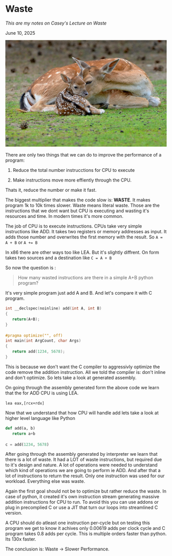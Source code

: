 # Waste

*This are my notes on Casey's Lecture on Waste*

June 10, 2025

![Performance Aware Programming](../assets/waste.jpeg)

There are only two things that we can do to improve the performance of a program:

1. Reduce the total number instrucctions for CPU to execute

2. Make instructions move more effiently through the CPU. 

Thats it, reduce the number or make it fast.

The biggest multiplier that makes the code slow is: **WASTE**. It makes program 1k to 10k times slower. Waste means literal waste. Those are the instructions that we dont want but CPU is executing and wasting it's resources and time. In modern times it's more common.

The job of CPU is to execute instructions. CPUs take very simple instructions like ADD. It takes two registers or memory addresses as input. It adds those number and overwrites the first memory with the result. So ` A = A + B ` or ` A += B `

In x86 there are other ways too like LEA. But it's slightly diffrent. On form takes two sources and a destination like ` C = A + B `

So now the question is :
> How many wasted instructions are there in a simple A+B python program?

It's very simple program just add A and B. And let's compare it with C program. 

```c
int __declspec(noinline) add(int A, int B)
{
   return(A+B);
} 

#pragma optimize("", off)
int main(int ArgCount, char Args)
{
   return add(1234, 5678);
}
```

This is because we don't want the C compiler to aggressivly optimize the code remove the addition instruction. All we told the compiler is: don't inline and don't optimize. So lets take a look at generated assembly.

On going through the assembly generated form the above code we learn that the for ADD CPU is using LEA. 

``` lea eax,[rcx+rdx] ```

Now that we understand that how CPU will handle add lets take a look at higher level language like Python

```python
def add(a, b)
   return a+b

c = add(1234, 5678)
```

After going through the assembly generated by interpreter we learn that there is a lot of waste. It had a LOT of waste instructions, but required due to it's design and nature. A lot of operations were needed to understand which kind of operations we are going to perform ie ADD. And after that a lot of instructions to return the result. Only one instruction was used for our workload. Everything else was waste. 

Again the first goal should not be to optimize but rather reduce the waste. In case of python, it created it's own instruction stream generating massive addition instructions for CPU to run. To avoid this you can use addons or plug in precomplied C or use a JIT that turn our loops into streamlined C version. 

A CPU should do atleast one instruction per-cycle but on testing this program we get to know it achives only 0.00619 adds per clock cycle and C program takes 0.8 adds per cycle. This is multiple orders faster than python. Its 130x faster.

The conclusion is: Waste -> Slower Performance. 